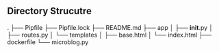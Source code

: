 
## Directory Strucutre
.
├── Pipfile
├── Pipfile.lock
├── README.md
├── app
│   ├── __init__.py
│   ├── routes.py
│   └── templates
│       ├── base.html
│       └── index.html
├── dockerfile
└── microblog.py